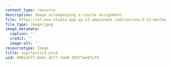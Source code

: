 ```yaml
---
content_type: resource
description: Image accompanying a course assignment.
file: https://ol-ocw-studio-app-qa.s3.amazonaws.com/courses/3-22-mechanical-behavior-of-materials-spring-2008/8981a5770e9cd5777ab039377ae97cf9_suprlastic3_pic4.jpg
file_type: image/jpeg
image_metadata:
  caption: ''
  credit: ''
  image-alt: ''
resourcetype: Image
title: suprlastic3_pic4
uid: 8981a577-0e9c-d577-7ab0-39377ae97cf9
---
```

